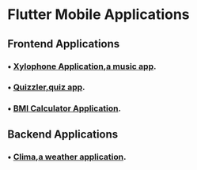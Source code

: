 # Flutter Mobile Applications

## Frontend Applications
### • [Xylophone Application,a music app](https://github.com/Mo-Foula/Xylophone-Flutter).
### • [Quizzler,quiz app](https://github.com/Mo-Foula/Quizzler-Flutter).

### • [BMI Calculator Application](https://github.com/Mo-Foula/BMI-Calculator-Flutter).


## Backend Applications
### • [Clima,a weather application](https://github.com/Mo-Foula/Clima-Flutter).

